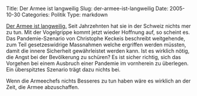 Title: Der Armee ist langweilig
Slug: der-armee-ist-langweilig
Date: 2005-10-30
Categories: Politik
Type: markdown

[Der Armee ist langweilig.](http://www.blick.ch/news/vogelgrippe/artikel27267) Seit Jahrzehnten hat sie in der Schweiz nichts mer zu tun. Mit der Vogelgrippe kommt jetzt wieder Hoffnung auf, so scheint es. Das Pandemie-Szenario von Christophe Keckeis beschreibt weitgehende, zum Teil gesetzeswidrige Massnahmen welche ergriffen werden müssten, damit die innere Sicherheit gewährleistet werden kann. Ist es wirklich nötig, die Angst bei der Bevölkerung zu schüren? Es ist sicher richtig, sich das Vorgehen bei einem Ausbruch einer Pandemie im vornherein zu überlegen. Ein überspitztes Szenario trägt dazu nichts bei.

Wenn die Armeechefs nichts Besseres zu tun haben wäre es wirklich an der Zeit, die Armee abzuschaffen.
